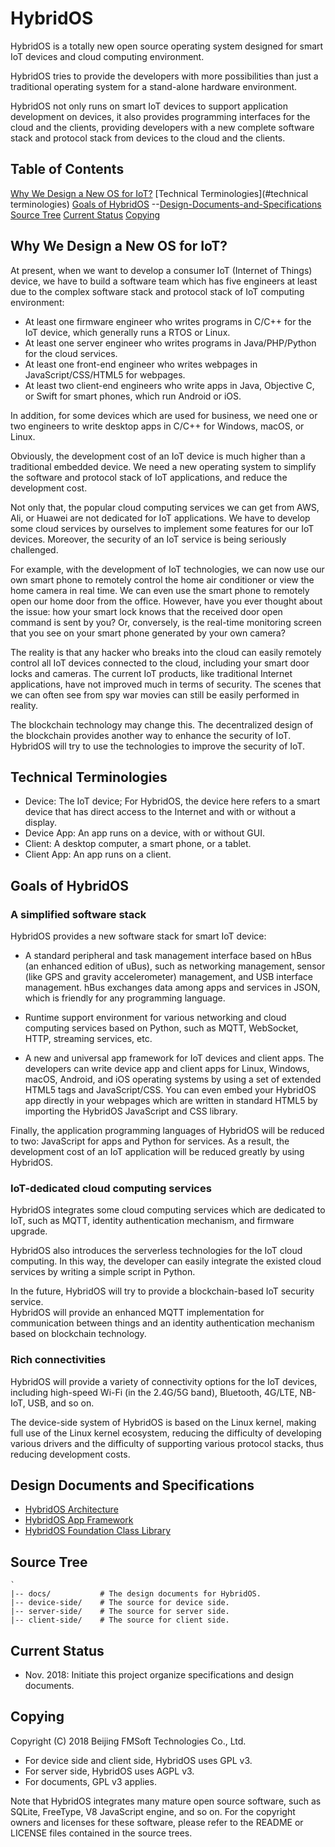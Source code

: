 # HybridOS

HybridOS is a totally new open source operating system designed for smart IoT devices
and cloud computing environment.

HybridOS tries to provide the developers with more possibilities than just a
traditional operating system for a stand-alone hardware environment.

HybridOS not only runs on smart IoT devices to support application development
on devices, it also provides programming interfaces for the cloud and the clients,
providing developers with a new complete software stack and protocol stack 
from devices to the cloud and the clients.

## Table of Contents

  [Why We Design a New OS for IoT?](#why-we-design-a-new-os-for-iot)
  [Technical Terminologies](#technical terminologies)
  [Goals of HybridOS](#goals-of-hybridos)
--[Design-Documents-and-Specifications](#design-documents-and-specifications)
  [Source Tree](#source-tree)
  [Current Status](#current-status)
  [Copying](#copying)

## Why We Design a New OS for IoT?

At present, when we want to develop a consumer IoT (Internet of Things) device, 
we have to build a software team which has five engineers at least due to 
the complex software stack and protocol stack of IoT computing environment:

* At least one firmware engineer who writes programs in C/C++ for the IoT device, which
  generally runs a RTOS or Linux.
* At least one server engineer who writes programs in Java/PHP/Python for the cloud services.
* At least one front-end engineer who writes webpages in JavaScript/CSS/HTML5 for webpages.
* At least two client-end engineers who write apps in Java, Objective C, or Swift
  for smart phones, which run Android or iOS.

In addition, for some devices which are used for business, we need one or two engineers
to write desktop apps in C/C++ for Windows, macOS, or Linux.

Obviously, the development cost of an IoT device is much higher than a traditional 
embedded device. We need a new operating system to simplify the software and protocol
stack of IoT applications, and reduce the development cost.

Not only that, the popular cloud computing services we can get from AWS, Ali, or Huawei
are not dedicated for IoT applications. We have to develop some cloud services by ourselves
to implement some features for our IoT devices. Moreover, the security of an IoT service 
is being seriously challenged.

For example, with the development of IoT technologies, we can now use our own smart phone
to remotely control the home air conditioner or view the home camera in real time. 
We can even use the smart phone to remotely open our home door from the office.
However, have you ever thought about the issue: how your smart lock knows that the received
door open command is sent by you? Or, conversely, is the real-time monitoring screen that
you see on your smart phone generated by your own camera?

The reality is that any hacker who breaks into the cloud can easily remotely control 
all IoT devices connected to the cloud, including your smart door locks and cameras. 
The current IoT products, like traditional Internet applications, have not improved much 
in terms of security. The scenes that we can often see from spy war movies can still be 
easily performed in reality.

The blockchain technology may change this. The decentralized design of the blockchain
provides another way to enhance the security of IoT. HybridOS will try to use the 
technologies to improve the security of IoT.

## Technical Terminologies

* Device: The IoT device; For HybridOS, the device here refers to a smart
  device that has direct access to the Internet and with or without a display.
* Device App: An app runs on a device, with or without GUI.
* Client: A desktop computer, a smart phone, or a tablet.
* Client App: An app runs on a client.

## Goals of HybridOS

### A simplified software stack

HybridOS provides a new software stack for smart IoT device:

* A standard peripheral and task management interface based on hBus (an enhanced
  edition of uBus), such as networking management, sensor (like GPS and 
  gravity accelerometer) management, and USB interface management. hBus exchanges
  data among apps and services in JSON, which is friendly for any programming language.

* Runtime support environment for various networking and cloud computing services
  based on Python, such as MQTT, WebSocket, HTTP, streaming services, etc.

* A new and universal app framework for IoT devices and client apps.
  The developers can write device app and client apps for Linux, Windows, macOS, 
  Android, and iOS operating systems by using a set of extended HTML5 tags 
  and JavaScript/CSS. You can even embed your HybridOS app directly
  in your webpages which are written in standard HTML5 by importing the HybridOS
  JavaScript and CSS library.

Finally, the application programming languages of HybridOS will be reduced to two: 
JavaScript for apps and Python for services. As a result, the development cost of 
an IoT application will be reduced greatly by using HybridOS.

### IoT-dedicated cloud computing services

HybridOS integrates some cloud computing services which are dedicated to IoT,
such as MQTT, identity authentication mechanism, and firmware upgrade.

HybridOS also introduces the serverless technologies for the IoT cloud computing.
In this way, the developer can easily integrate the existed cloud services by 
writing a simple script in Python.

In the future, HybridOS will try to provide a blockchain-based IoT security service.  
HybridOS will provide an enhanced MQTT implementation for communication between things
and an identity authentication mechanism based on blockchain technology. 

### Rich connectivities

HybridOS will provide a variety of connectivity options for the IoT devices, 
including high-speed Wi-Fi (in the 2.4G/5G band), Bluetooth, 4G/LTE, NB-IoT, USB, 
and so on. 

The device-side system of HybridOS is based on the Linux kernel, making full use of the
Linux kernel ecosystem, reducing the difficulty of developing various drivers and 
the difficulty of supporting various protocol stacks, thus reducing development costs.

## Design Documents and Specifications

* [HybridOS Architecture]
* [HybridOS App Framework]
* [HybridOS Foundation Class Library]

## Source Tree

    `
    |-- docs/           # The design documents for HybridOS.
    |-- device-side/    # The source for device side.
    |-- server-side/    # The source for server side.
    |-- client-side/    # The source for client side.

    
## Current Status

* Nov. 2018: Initiate this project organize specifications and design documents.

## Copying

Copyright (C) 2018 Beijing FMSoft Technologies Co., Ltd.

* For device side and client side, HybridOS uses GPL v3.
* For server side, HybridOS uses AGPL v3.
* For documents, GPL v3 applies.

Note that HybridOS integrates many mature open source software, such as SQLite, FreeType, 
V8 JavaScript engine, and so on. For the copyright owners and licenses for these software, 
please refer to the README or LICENSE files contained in the source trees.

[HybridOS Architecture]: https://github.com/VincentWei/hybridos/blob/master/docs/HYBRIDOS-SPEC-0000.md
[HybridOS App Framework]: https://github.com/VincentWei/hybridos/blob/master/docs/HYBRIDOS-SPEC-0001.md
[HybridOS Foundation Class Library]: https://github.com/VincentWei/hybridos/blob/master/docs/HYBRIDOS-SPEC-0002.md

